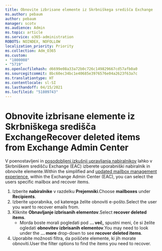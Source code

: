 ```yaml
---
title: Obnovite izbrisane elemente iz Skrbniškega središča Exchange
ms.author: pebaum
author: pebaum
manager: scotv
ms.audience: Admin
ms.topic: article
ms.service: o365-administration
ROBOTS: NOINDEX, NOFOLLOW
localization_priority: Priority
ms.collection: Adm_O365
ms.custom:
- "1800008"
- "5719"
ms.openlocfilehash: d6699e08a33a72b0c726c149829667cd57afb0a0
ms.sourcegitcommit: 8bc60ec34bc1e40685e3976576e04a2623f63a7c
ms.translationtype: HT
ms.contentlocale: sl-SI
ms.lasthandoff: 04/15/2021
ms.locfileid: "51809743"
---
```

# <a name="recover-deleted-items-from-exchange-admin-center"></a><span data-ttu-id="a5ff8-102">Obnovite izbrisane elemente iz Skrbniškega središča Exchange</span><span class="sxs-lookup"><span data-stu-id="a5ff8-102">Recover deleted items from Exchange Admin Center</span></span>

<span data-ttu-id="a5ff8-103">V poenostavljeni in [posodobljeni izkušnji upravljanja nabiralnikov](https://admin.exchange.microsoft.com/#/mailboxes) lahko v Skrbniškem središču Exchange (EAC) izberete uporabniški nabiralnik in obnovite elemente.</span><span class="sxs-lookup"><span data-stu-id="a5ff8-103">Within the simplified and [updated mailbox management experience](https://admin.exchange.microsoft.com/#/mailboxes), within the Exchange Admin Center (EAC), you can select the users specific mailbox and recover items.</span></span>

1. <span data-ttu-id="a5ff8-104">Izberite **nabiralnike** v razdelku **Prejemniki**.</span><span class="sxs-lookup"><span data-stu-id="a5ff8-104">Choose **mailboxes** under **Recipients**.</span></span>
2. <span data-ttu-id="a5ff8-105">Izberite uporabnika, od katerega želite obnoviti e-pošto.</span><span class="sxs-lookup"><span data-stu-id="a5ff8-105">Select the user you want to recover emails from.</span></span>
3. <span data-ttu-id="a5ff8-106">Kliknite **Obnavljanje izbrisanih elementov**.</span><span class="sxs-lookup"><span data-stu-id="a5ff8-106">Select **recover deleted items**.</span></span>
    - <span data-ttu-id="a5ff8-107">Morda boste morali pogledati pod **… več,** spustni meni, če si želite ogledati **obnovitev izbrisanih elementov**.</span><span class="sxs-lookup"><span data-stu-id="a5ff8-107">You may need to look under the **… more** drop-down to see **recover deleted items**.</span></span>
4. <span data-ttu-id="a5ff8-108">Uporabite možnosti filtra, da poiščete elemente, ki jih morate obnoviti.</span><span class="sxs-lookup"><span data-stu-id="a5ff8-108">User the filter options to find the items you need to recover.</span></span>
